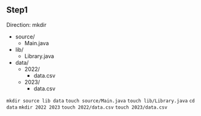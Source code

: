 ## Step1
Direction: mkdir  
  - source/
    - Main.java
  - lib/
    - Library.java
  - data/
    - 2022/
      - data.csv
    - 2023/
      - data.csv

`mkdir source lib data`
`touch source/Main.java`
`touch lib/Library.java`
`cd data`
`mkdir 2022 2023`
`touch 2022/data.csv`
`touch 2023/data.csv`
